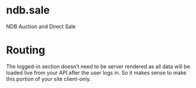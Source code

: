 # ndb.sale
NDB Auction and Direct Sale
# Routing
The logged-in section doesn’t need to be server rendered as all data will be loaded live from your API after the user logs in. So it makes sense to make this portion of your site client-only.